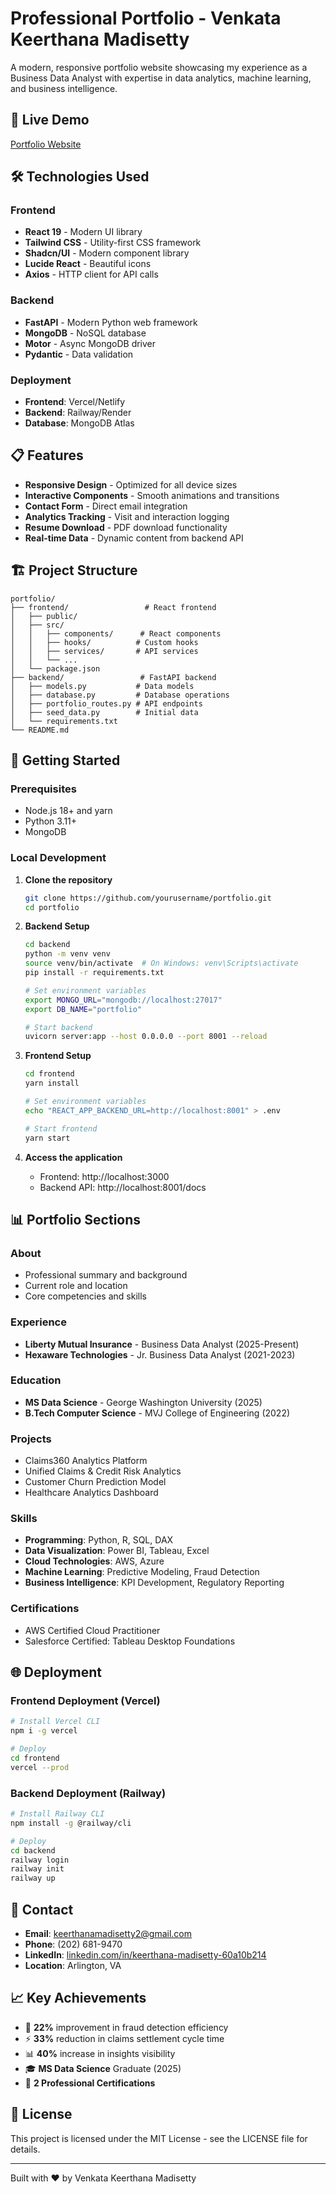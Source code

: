 # Professional Portfolio - Venkata Keerthana Madisetty

A modern, responsive portfolio website showcasing my experience as a Business Data Analyst with expertise in data analytics, machine learning, and business intelligence.

## 🚀 Live Demo

[Portfolio Website](https://your-portfolio-url.com)

## 🛠️ Technologies Used

### Frontend
- **React 19** - Modern UI library
- **Tailwind CSS** - Utility-first CSS framework  
- **Shadcn/UI** - Modern component library
- **Lucide React** - Beautiful icons
- **Axios** - HTTP client for API calls

### Backend
- **FastAPI** - Modern Python web framework
- **MongoDB** - NoSQL database
- **Motor** - Async MongoDB driver
- **Pydantic** - Data validation

### Deployment
- **Frontend**: Vercel/Netlify
- **Backend**: Railway/Render
- **Database**: MongoDB Atlas

## 📋 Features

- **Responsive Design** - Optimized for all device sizes
- **Interactive Components** - Smooth animations and transitions
- **Contact Form** - Direct email integration
- **Analytics Tracking** - Visit and interaction logging
- **Resume Download** - PDF download functionality
- **Real-time Data** - Dynamic content from backend API

## 🏗️ Project Structure

```
portfolio/
├── frontend/                 # React frontend
│   ├── public/
│   ├── src/
│   │   ├── components/      # React components
│   │   ├── hooks/          # Custom hooks
│   │   ├── services/       # API services
│   │   └── ...
│   └── package.json
├── backend/                 # FastAPI backend
│   ├── models.py           # Data models
│   ├── database.py         # Database operations
│   ├── portfolio_routes.py # API endpoints
│   ├── seed_data.py        # Initial data
│   └── requirements.txt
└── README.md
```

## 🚀 Getting Started

### Prerequisites
- Node.js 18+ and yarn
- Python 3.11+
- MongoDB

### Local Development

1. **Clone the repository**
   ```bash
   git clone https://github.com/yourusername/portfolio.git
   cd portfolio
   ```

2. **Backend Setup**
   ```bash
   cd backend
   python -m venv venv
   source venv/bin/activate  # On Windows: venv\Scripts\activate
   pip install -r requirements.txt
   
   # Set environment variables
   export MONGO_URL="mongodb://localhost:27017"
   export DB_NAME="portfolio"
   
   # Start backend
   uvicorn server:app --host 0.0.0.0 --port 8001 --reload
   ```

3. **Frontend Setup**
   ```bash
   cd frontend
   yarn install
   
   # Set environment variables
   echo "REACT_APP_BACKEND_URL=http://localhost:8001" > .env
   
   # Start frontend  
   yarn start
   ```

4. **Access the application**
   - Frontend: http://localhost:3000
   - Backend API: http://localhost:8001/docs

## 📊 Portfolio Sections

### About
- Professional summary and background
- Current role and location
- Core competencies and skills

### Experience  
- **Liberty Mutual Insurance** - Business Data Analyst (2025-Present)
- **Hexaware Technologies** - Jr. Business Data Analyst (2021-2023)

### Education
- **MS Data Science** - George Washington University (2025)
- **B.Tech Computer Science** - MVJ College of Engineering (2022)

### Projects
- Claims360 Analytics Platform
- Unified Claims & Credit Risk Analytics  
- Customer Churn Prediction Model
- Healthcare Analytics Dashboard

### Skills
- **Programming**: Python, R, SQL, DAX
- **Data Visualization**: Power BI, Tableau, Excel
- **Cloud Technologies**: AWS, Azure
- **Machine Learning**: Predictive Modeling, Fraud Detection
- **Business Intelligence**: KPI Development, Regulatory Reporting

### Certifications
- AWS Certified Cloud Practitioner
- Salesforce Certified: Tableau Desktop Foundations

## 🌐 Deployment

### Frontend Deployment (Vercel)
```bash
# Install Vercel CLI
npm i -g vercel

# Deploy
cd frontend
vercel --prod
```

### Backend Deployment (Railway)
```bash
# Install Railway CLI
npm install -g @railway/cli

# Deploy
cd backend
railway login
railway init
railway up
```

## 📧 Contact

- **Email**: keerthanamadisetty2@gmail.com
- **Phone**: (202) 681-9470
- **LinkedIn**: [linkedin.com/in/keerthana-madisetty-60a10b214](https://www.linkedin.com/in/keerthana-madisetty-60a10b214)
- **Location**: Arlington, VA

## 📈 Key Achievements

- 🎯 **22%** improvement in fraud detection efficiency
- ⚡ **33%** reduction in claims settlement cycle time  
- 📊 **40%** increase in insights visibility
- 🎓 **MS Data Science** Graduate (2025)
- 📜 **2 Professional Certifications** 

## 📄 License

This project is licensed under the MIT License - see the LICENSE file for details.

---

Built with ❤️ by Venkata Keerthana Madisetty

